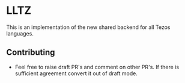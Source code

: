 # LLTZ
This is an implementation of the new shared backend for all Tezos languages.

## Contributing
* Feel free to raise draft PR's and comment on other PR's. If there is sufficient agreement convert it out of draft mode.
